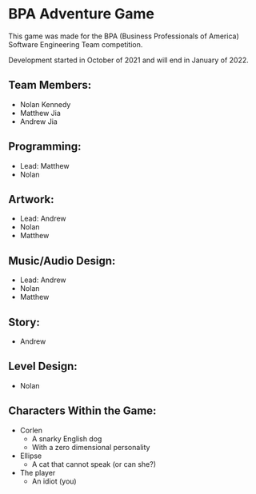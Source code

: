 # BPA Adventure Game
This game was made for the BPA (Business Professionals of America) Software Engineering Team competition.

Development started in October of 2021 and will end in January of 2022.

## Team Members:
 - Nolan Kennedy
 - Matthew Jia
 - Andrew Jia

## Programming:
 - Lead: Matthew
 - Nolan

## Artwork:
 - Lead: Andrew
 - Nolan
 - Matthew

## Music/Audio Design:
 - Lead: Andrew
 - Nolan
 - Matthew

## Story:
 - Andrew

## Level Design:
 - Nolan

## Characters Within the Game:
 - Corlen
    - A snarky English dog
    - With a zero dimensional personality
 - Ellipse
    - A cat that cannot speak (or can she?)
 - The player
    - An idiot (you)
